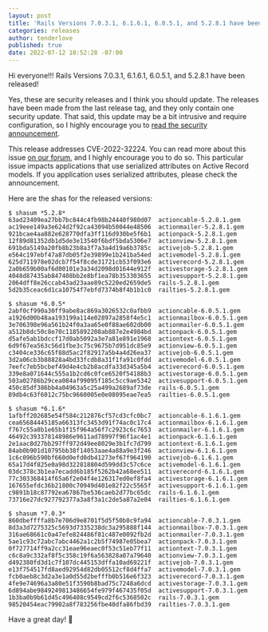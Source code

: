```yaml
---
layout: post
title: 'Rails Versions 7.0.3.1, 6.1.6.1, 6.0.5.1, and 5.2.8.1 have been released!'
categories: releases
author: tenderlove
published: true
date: 2022-07-12 10:52:28 -07:00
---
```

Hi everyone!!!  Rails Versions 7.0.3.1, 6.1.6.1, 6.0.5.1, and 5.2.8.1 have been released!

Yes, these are security releases and I think you should update.  The releases have been made from the last release tag, and they only contain one security update.  That said, this update may be a bit intrusive and require configuration, so I highly encourage you to [read the security announcement](https://discuss.rubyonrails.org/t/cve-2022-32224-possible-rce-escalation-bug-with-serialized-columns-in-active-record/81017).

This release addresses CVE-2022-32224.  You can read more about this issue [on our forum](https://discuss.rubyonrails.org/t/cve-2022-32224-possible-rce-escalation-bug-with-serialized-columns-in-active-record/81017), and I highly encourage you to do so.  This particular issue impacts applications that use serialized attributes on Active Record models.  If you application uses serialized attributes, please check the announcement.

Here are the shas for the released versions:

```
$ shasum *5.2.8*
63ad23409ea27bb7bc844c4fb98b24440f980d07  actioncable-5.2.8.1.gem
ac19eee149a3e624d2f92ca43094b50044e48506  actionmailer-5.2.8.1.gem
921bcae4aa882e628770dfa3ff116d930be5f6b1  actionpack-5.2.8.1.gem
12f89d81352db1d5de3e13540f6bdf5bda5306e7  actionview-5.2.8.1.gem
691bda5149a20fb8b23b8a3f7a3a4d19a6b3785c  activejob-5.2.8.1.gem
e564c197ebf47a87db05f2e39899e1b241ba54ed  activemodel-5.2.8.1.gem
625d711978e02dcb7f54f8cde31721cb53f093e6  activerecord-5.2.8.1.gem
2a0b659b00af6d00101e3a34d2098d01644e912f  activestorage-5.2.8.1.gem
4048d87435ab847408bb2e8bf1ea78b353303655  activesupport-5.2.8.1.gem
2064dff8e26ccab43ad23aae89c5220ed2659de5  rails-5.2.8.1.gem
5d2b35ceac6d1ca10754f7ebfd7374b8f4b1b1c0  railties-5.2.8.1.gem
```

```
$ shasum *6.0.5*
2abf0cf990a30ff9abe8ac869a3026532c0afbb9  actioncable-6.0.5.1.gem
a1926d00b48aa193199a114e02897a2858f4e5c1  actionmailbox-6.0.5.1.gem
3e706398e96a561b24f0a3aa65e0f88ae602db00  actionmailer-6.0.5.1.gem
a512b8dc50c8e70c1185892208ab887e2e4984bd  actionpack-6.0.5.1.gem
d5afe5ab1bdccf17d0ab5092a3e7a81e891e1968  actiontext-6.0.5.1.gem
6d9f67ea563c56d1fbe3c75c9675b7d951dc85e9  actionview-6.0.5.1.gem
c3404ce336c65f88d5ac2f82917a5b4a4d26ea37  activejob-6.0.5.1.gem
3d2a06cb3b88828a4bd33fcdb8a31f1fa91c0fdd  activemodel-6.0.5.1.gem
7eefc7eb5bcbef49d4e4cb2b8acdfa33d345a5b4  activerecord-6.0.5.1.gem
339e8a071644c555a1b2cd6c0fce6520f54188b3  activestorage-6.0.5.1.gem
503a02786b29cea084af99095f185c5cc9ae5342  activesupport-6.0.5.1.gem
450c85df386bb4a04963a5c25a499a2689af73de  rails-6.0.5.1.gem
89db4c63f6012c75bc9660005e0e08095eae7ea5  railties-6.0.5.1.gem
```

```
$ shasum *6.1.6*
1afbff202685e54f584c212876cf57cd3cfc0bc7  actioncable-6.1.6.1.gem
cea65684445185a66313fc3453d91f74ac0c17c4  actionmailbox-6.1.6.1.gem
f767c55a8b1e65b1f15f964a56f7c2923c6c7653  actionmailer-6.1.6.1.gem
46492c393378148986e9611ad78997f96f1ac4e1  actionpack-6.1.6.1.gem
2e1aac8d27bb297ff972d49ee8029e3b1fc7d799  actiontext-6.1.6.1.gem
84ab0b901d10795bb38f14053aae4a88a9e3f246  actionview-6.1.6.1.gem
1c6c096b590bf660d0efd0db41273ef67f964190  activejob-6.1.6.1.gem
65a17d4f825e0a98d322818804d599dd3c57c6ce  activemodel-6.1.6.1.gem
03dc378c3b1ea7ecadd6b185f5262b42a68ee511  activerecord-6.1.6.1.gem
77c303368414f65a6f2e04f4e126317ed0ef8fa4  activestorage-6.1.6.1.gem
167655efdc36b21800c70949d401e82f22c5565f  activesupport-6.1.6.1.gem
c9891b18c87792ea67867be536caeb2d77bc65dc  rails-6.1.6.1.gem
73716e27dc927792377a3a8f3a1c2de5a87a2e04  railties-6.1.6.1.gem
```

```
$ shasum *7.0.3*
860dbeffffa8b7e706d9e8701f5d5f50b0c9fa94  actioncable-7.0.3.1.gem
8d3a3d7275325c5693d7335238dc3a295888f144  actionmailbox-7.0.3.1.gem
316ae68661c0a47efe824486f81c487e0092fb2d  actionmailer-7.0.3.1.gem
5ae1c93c72abc7abc4462a1c2b5f74987e05bea7  actionpack-7.0.3.1.gem
0f727714ff9a2cc31eae96eaec0f53c51eb77f11  actiontext-7.0.3.1.gem
c6c8a9c332af8f5c358c19f6a563828a07a79640  actionview-7.0.3.1.gem
d492380fd3d1c7f107dc445153dffa10ad69221f  activejob-7.0.3.1.gem
e13f754517fd8aed92954d82db05512cf8d4ffa7  activemodel-7.0.3.1.gem
fcb0aeb8c3d2a3e1a0d55d2befffb0b516e6f323  activerecord-7.0.3.1.gem
4fe9e74696a3a80e51f3590b8bad75c7248a6dcd  activestorage-7.0.3.1.gem
6d894abe9849249813486654fe979f467435f05d  activesupport-7.0.3.1.gem
1b3ba0b9b61d45c496408c9549cd2f6c5368502c  rails-7.0.3.1.gem
98520454eac79902a8f783256fbe40dfa86fbd39  railties-7.0.3.1.gem
```

Have a great day! 🥰
